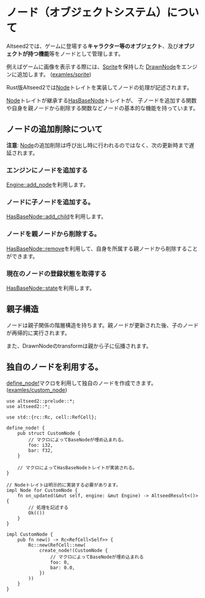 # ノード（オブジェクトシステム）について

Altseed2では、ゲームに登場する**キャラクター等のオブジェクト**、及び**オブジェクトが持つ機能**等をノードとして管理します。

例えばゲームに画像を表示する際には、[Sprite](../../node/sprite/struct.Sprite.html)を保持した
[DrawnNode](../../node/drawn/struct.DrawnNode.html)をエンジンに追加します。
([examles/sprite](../../examples/_01_sprite/index.html))

Rust版Altseed2では[Node](../../node/trait.Node.html)トレイトを実装してノードの処理が記述されます。

[Node](../../node/trait.Node.html)トレイトが継承する[HasBaseNode](../../node/trait.HasBaseNode.html)トレイトが、
子ノードを追加する関数や自身を親ノードから削除する関数などノードの基本的な機能を持っています。

## ノードの追加削除について
**注意**: [Node](../../node/trait.Node.html)の追加削除は呼び出し時に行われるのではなく、次の更新時まで遅延されます。

### エンジンにノードを追加する
[Engine::add_node](../../engine/struct.Engine.html#method.add_node)を利用します。

### ノードに子ノードを追加する。
[HasBaseNode::add_child](../../node/trait.HasBaseNode.html#method.add_child)を利用します。

### ノードを親ノードから削除する。
[HasBaseNode::remove](../../node/trait.HasBaseNode.html#method.remove)を利用して、自身を所属する親ノードから削除することができます。

### 現在のノードの登録状態を取得する
[HasBaseNode::state](../../node/trait.HasBaseNode.html#method.state)を利用します。

## 親子構造
ノードは親子関係の階層構造を持ちます。親ノードが更新された後、子のノードが再帰的に実行されます。

また、DrawnNodeのtransformは親から子に伝播されます。

## 独自のノードを利用する。
[define_node!](../../macro.define_node.html)マクロを利用して独自のノードを作成できます。([examles/custom_node](../../examples/_06_custom_node/index.html))


```no_run
use altseed2::prelude::*;
use altseed2::*;

use std::{rc::Rc, cell::RefCell};

define_node! {
    pub struct CustomNode {
        // マクロによってBaseNodeが埋め込まれる。
        foo: i32,
        bar: f32,
    }

    // マクロによってHasBaseNodeトレイトが実装される。
}

// Nodeトレイトは明示的に実装する必要があります。
impl Node for CustomNode {
    fn on_updated(&mut self, engine: &mut Engine) -> AltseedResult<()> {
        // 処理を記述する
        Ok(())
    }
}

impl CustomNode {
    pub fn new() -> Rc<RefCell<Self>> {
        Rc::new(RefCell::new(
            create_node!(CustomNode {
                // マクロによってBaseNodeが埋め込まれる
                foo: 0,
                bar: 0.0,
            })
        ))
    }
}
```
